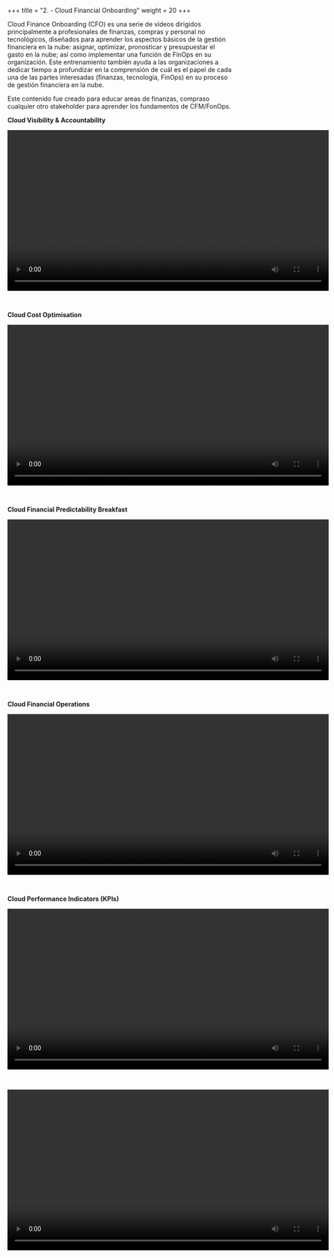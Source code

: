 +++ 
title = "2. - Cloud Financial Onboarding" 
weight = 20
+++

Cloud Finance Onboarding (CFO) es una serie de videos dirigidos principalmente a profesionales de finanzas, compras y personal no tecnológicos, diseñados para aprender los aspectos básicos de la gestión financiera en la nube: asignar, optimizar, pronosticar y presupuestar el gasto en la nube; así como implementar una función de FinOps en su organización. Este entrenamiento también ayuda a las organizaciones a dedicar tiempo a profundizar en la comprensión de cuál es el papel de cada una de las partes interesadas (finanzas, tecnología, FinOps) en su proceso de gestión financiera en la nube.

Este contenido fue creado para educar areas de finanzas, compraso cualquier otro stakeholder para aprender los fundamentos de CFM/FonOps.

**Cloud Visibility & Accountability**

<video src="https://ee-assets-prod-us-east-1.s3.us-east-1.amazonaws.com/modules/3b13502c24d042f7941ef888bac23e9c/v1/CFO-Module1.mp4" type="video/mp4" width="720" controls></video>

<br>

**Cloud Cost Optimisation**

<video src="https://ee-assets-prod-us-east-1.s3.us-east-1.amazonaws.com/modules/3b13502c24d042f7941ef888bac23e9c/v1/CFO-Module2.mp4" type="video/mp4" width="720" controls></video>

<br>

**Cloud Financial Predictability Breakfast**

<video src="https://ee-assets-prod-us-east-1.s3.us-east-1.amazonaws.com/modules/3b13502c24d042f7941ef888bac23e9c/v1/CFO-Module3.mp4" type="video/mp4" width="720" controls></video>

<br>

**Cloud Financial Operations**

<video src="https://ee-assets-prod-us-east-1.s3.us-east-1.amazonaws.com/modules/3b13502c24d042f7941ef888bac23e9c/v1/CFO-Module4.mp4" type="video/mp4" width="720" controls></video>

<br>

**Cloud Performance Indicators (KPIs)**

<video src="https://ee-assets-prod-us-east-1.s3.us-east-1.amazonaws.com/modules/3b13502c24d042f7941ef888bac23e9c/v1/CFO-Module5.mp4" type="video/mp4" width="720" controls></video>

<br>

<video src="https://ee-assets-prod-us-east-1.s3.us-east-1.amazonaws.com/modules/3b13502c24d042f7941ef888bac23e9c/v1/CE_Overview.mp4" type="video/mp4" width="720" controls></video>










